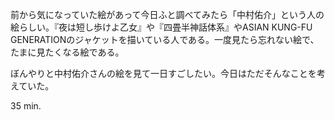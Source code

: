 前から気になっていた絵があって今日ふと調べてみたら「中村佑介」という人の絵らしい。『夜は短し歩けよ乙女』や『四畳半神話体系』やASIAN KUNG-FU GENERATIONのジャケットを描いている人である。一度見たら忘れない絵で、たまに見たくなる絵である。

ぼんやりと中村佑介さんの絵を見て一日すごしたい。今日はただそんなことを考えていた。

35 min.

